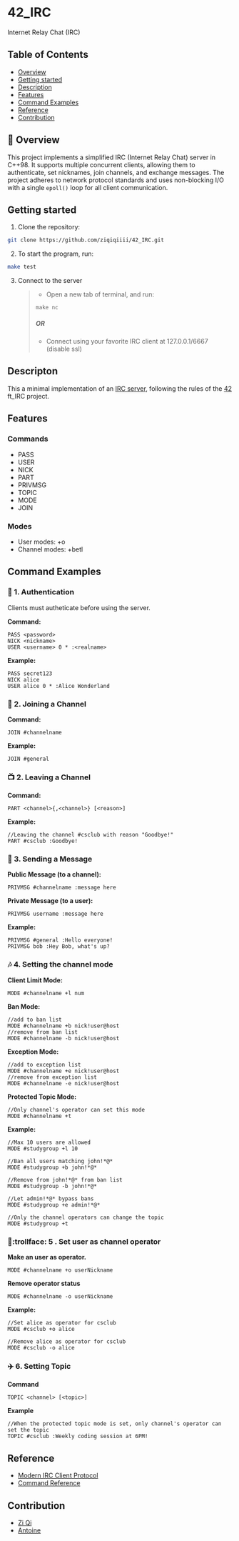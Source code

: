 # 42_IRC
Internet Relay Chat (IRC) 

## Table of Contents
- [Overview](#-overview)
- [Getting started](#getting-started)
- [Description](#descripton)
- [Features](#features)
- [Command Examples](#)
- [Reference](#reference)
- [Contribution](#contribution)

## 📝 Overview
This project implements a simplified IRC (Internet Relay Chat) server in C++98. It supports multiple concurrent clients, allowing them to authenticate, set nicknames, join channels, and exchange messages. The project adheres to network protocol standards and uses non-blocking I/O with a single ```epoll()``` loop for all client communication.

## Getting started
1. Clone the repository:
``` bash
git clone https://github.com/ziqiqiiii/42_IRC.git
```

2. To start the program, run:
``` bash
make test
```

3. Connect to the server
   
   >- Open a new tab of terminal, and run:
   >``` make
   >make nc
   >```
   >##### OR 
   >- Connect using your favorite IRC client at 127.0.0.1/6667 (disable ssl)

## Descripton

This a minimal implementation of an [IRC server](https://en.wikipedia.org/wiki/IRC), following the rules of the [42](https://42.fr/) ft_IRC project.

## Features
### Commands
- PASS
- USER
- NICK
- PART
- PRIVMSG
- TOPIC
- MODE 
- JOIN
### Modes
- User modes: +o
- Channel modes: +betl

## Command Examples
### 🔐 1. Authentication
Clients must autheticate before using the server.

**Command:**
```
PASS <password>
NICK <nickname>
USER <username> 0 * :<realname>
```
**Example:**
```
PASS secret123
NICK alice
USER alice 0 * :Alice Wonderland
```

### 🏃 2. Joining a Channel
**Command:**
```
JOIN #channelname
```

**Example:**
```
JOIN #general
```


### 📺 2. Leaving a Channel
**Command:**
```
PART <channel>{,<channel>} [<reason>]
```

**Example:**
```
//Leaving the channel #csclub with reason "Goodbye!"
PART #csclub :Goodbye!
```


### 💬 3. Sending a Message
**Public Message (to a channel):**
```
PRIVMSG #channelname :message here
```

**Private Message (to a user):**
```
PRIVMSG username :message here
```

**Example:**
```
PRIVMSG #general :Hello everyone!
PRIVMSG bob :Hey Bob, what's up?
```

### 🎶 4. Setting the channel mode
**Client Limit Mode:**
```
MODE #channelname +l num
```

**Ban Mode:**
```
//add to ban list
MODE #channelname +b nick!user@host
//remove from ban list
MODE #channelname -b nick!user@host
```

**Exception Mode:**
```
//add to exception list
MODE #channelname +e nick!user@host
//remove from exception list
MODE #channelname -e nick!user@host
```

**Protected Topic Mode:**
```
//Only channel's operator can set this mode
MODE #channelname +t
```

**Example:**
```
//Max 10 users are allowed
MODE #studygroup +l 10

//Ban all users matching john!*@*
MODE #studygroup +b john!*@*

//Remove from john!*@* from ban list
MODE #studygroup -b john!*@*

//Let admin!*@* bypass bans
MODE #studygroup +e admin!*@*

//Only the channel operators can change the topic
MODE #studygroup +t
```
### 🧑:trollface:  5 . Set user as channel operator
**Make an user as operator.**
```
MODE #channelname +o userNickname
```

**Remove operator status**
```
MODE #channelname -o userNickname
```

**Example:**
```
//Set alice as operator for csclub 
MODE #csclub +o alice

//Remove alice as operator for csclub 
MODE #csclub -o alice
```

### ✈️ 6. Setting Topic
**Command**
```
TOPIC <channel> [<topic>]
```

**Example**
```
//When the protected topic mode is set, only channel's operator can set the topic
TOPIC #csclub :Weekly coding session at 6PM!
```


## Reference
* [Modern IRC Client Protocol](https://modern.ircdocs.horse/)
* [Command Reference](https://dd.ircdocs.horse/refs/commands/)

## Contribution
* [Zi Qi](https://github.com/ziqiqiiii)
* [Antoine](https://github.com/ghostyghast)
